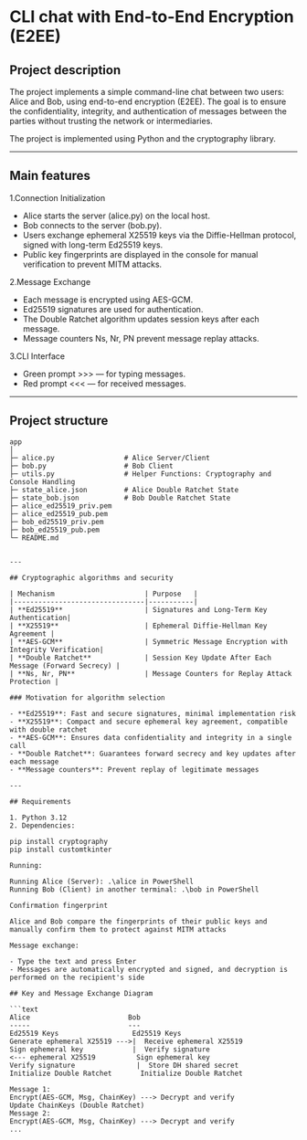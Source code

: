 # CLI chat with End-to-End Encryption (E2EE)

## Project description

The project implements a simple command-line chat between two users: Alice and Bob, using end-to-end encryption (E2EE).
The goal is to ensure the confidentiality, integrity, and authentication of messages between the parties without trusting the network or intermediaries.

The project is implemented using Python and the cryptography library.

---

## Main features

1.Connection Initialization

- Alice starts the server (alice.py) on the local host.
- Bob connects to the server (bob.py).
- Users exchange ephemeral X25519 keys via the Diffie-Hellman protocol, signed with long-term Ed25519 keys.
- Public key fingerprints are displayed in the console for manual verification to prevent MITM attacks.

2.Message Exchange

- Each message is encrypted using AES-GCM.
- Ed25519 signatures are used for authentication.
- The Double Ratchet algorithm updates session keys after each message.
- Message counters Ns, Nr, PN prevent message replay attacks.

3.CLI Interface

- Green prompt >>> — for typing messages.
- Red prompt <<< — for received messages.

---

## Project structure

```text
app
│
├─ alice.py                 # Alice Server/Client
├─ bob.py                   # Bob Client
├─ utils.py                 # Helper Functions: Cryptography and Console Handling
├─ state_alice.json         # Alice Double Ratchet State
├─ state_bob.json           # Bob Double Ratchet State
├─ alice_ed25519_priv.pem
├─ alice_ed25519_pub.pem
├─ bob_ed25519_priv.pem
├─ bob_ed25519_pub.pem
└─ README.md


---

## Cryptographic algorithms and security

| Mechanism                      | Purpose   |
|--------------------------------|-----------|
| **Ed25519**                    | Signatures and Long-Term Key Authentication|
| **X25519**                     | Ephemeral Diffie-Hellman Key Agreement |
| **AES-GCM**                    | Symmetric Message Encryption with Integrity Verification|
| **Double Ratchet**             | Session Key Update After Each Message (Forward Secrecy) |
| **Ns, Nr, PN**                 | Message Counters for Replay Attack Protection |

### Motivation for algorithm selection

- **Ed25519**: Fast and secure signatures, minimal implementation risk
- **X25519**: Compact and secure ephemeral key agreement, compatible with double ratchet
- **AES-GCM**: Ensures data confidentiality and integrity in a single call
- **Double Ratchet**: Guarantees forward secrecy and key updates after each message
- **Message сounters**: Prevent replay of legitimate messages

---

## Requirements

1. Python 3.12
2. Dependencies:

pip install cryptography
pip install customtkinter

Running:

Running Alice (Server): .\alice in PowerShell
Running Bob (Client) in another terminal: .\bob in PowerShell

Confirmation fingerprint

Alice and Bob compare the fingerprints of their public keys and manually confirm them to protect against MITM attacks

Message exchange:

- Type the text and press Enter
- Messages are automatically encrypted and signed, and decryption is performed on the recipient's side

## Key and Message Exchange Diagram

```text
Alice                        Bob
-----                        ---
Ed25519 Keys                  Ed25519 Keys
Generate ephemeral X25519 --->|  Receive ephemeral X25519
Sign ephemeral key            |  Verify signature
<--- ephemeral X25519          Sign ephemeral key
Verify signature               |  Store DH shared secret
Initialize Double Ratchet       Initialize Double Ratchet

Message 1:
Encrypt(AES-GCM, Msg, ChainKey) ---> Decrypt and verify
Update ChainKeys (Double Ratchet)
Message 2:
Encrypt(AES-GCM, Msg, ChainKey) ---> Decrypt and verify
...
